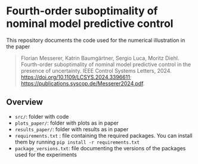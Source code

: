 # Fourth-order suboptimality of nominal model predictive control

This repository documents the code used for the numerical illustration in the paper

> Florian Messerer, Katrin Baumgärtner, Sergio Luca, Moritz Diehl. Fourth-order suboptimality of nominal model predictive control in the presence of uncertainty. IEEE Control Systems Letters, 2024. https://doi.org/10.1109/LCSYS.2024.3396611; https://publications.syscop.de/Messerer2024.pdf. 

## Overview

* `src/`: folder with code
* `plots_paper/`: folder with plots as in paper
* `results_paper/`: folder with results as in paper
* `requirements.txt` : file containing the required packages. You can install them by running `pip install -r requirements.txt`
* `package_versions.txt`: file documenting the versions of the packages used for the experiments
